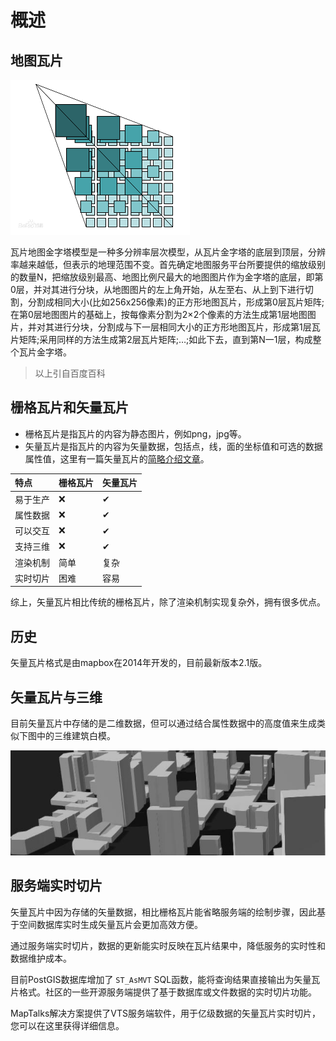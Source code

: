# 概述

## 地图瓦片

![地图瓦片系统](./assets/tiles.png)

瓦片地图金字塔模型是一种多分辨率层次模型，从瓦片金字塔的底层到顶层，分辨率越来越低，但表示的地理范围不变。首先确定地图服务平台所要提供的缩放级别的数量N，把缩放级别最高、地图比例尺最大的地图图片作为金字塔的底层，即第0层，并对其进行分块，从地图图片的左上角开始，从左至右、从上到下进行切割，分割成相同大小(比如256x256像素)的正方形地图瓦片，形成第0层瓦片矩阵;在第0层地图图片的基础上，按每像素分割为2×2个像素的方法生成第1层地图图片，并对其进行分块，分割成与下一层相同大小的正方形地图瓦片，形成第1层瓦片矩阵;采用同样的方法生成第2层瓦片矩阵;…;如此下去，直到第N一1层，构成整个瓦片金字塔。

> 以上引自百度百科

## 栅格瓦片和矢量瓦片

* 栅格瓦片是指瓦片的内容为静态图片，例如png，jpg等。
* 矢量瓦片是指瓦片的内容为矢量数据，包括点，线，面的坐标值和可选的数据属性值，这里有一篇矢量瓦片的[简略介绍文章](../../ide/guide/basic/vt/)。

| 特点  |  栅格瓦片  | 矢量瓦片 |
|:------------ | -----------| --------|
|易于生产       |  ❌        | ✔     |
|属性数据       |  ❌        | ✔     |
|可以交互       |  ❌        | ✔     |
|支持三维       |  ❌        | ✔     |
|渲染机制       |  简单       | 复杂    |
|实时切片       |  困难       | 容易    |

综上，矢量瓦片相比传统的栅格瓦片，除了渲染机制实现复杂外，拥有很多优点。

## 历史

矢量瓦片格式是由mapbox在2014年开发的，目前最新版本2.1版。

## 矢量瓦片与三维

目前矢量瓦片中存储的是二维数据，但可以通过结合属性数据中的高度值来生成类似下图中的三维建筑白模。

![三维白模](./assets/buildings.jpg)

## 服务端实时切片

矢量瓦片中因为存储的矢量数据，相比栅格瓦片能省略服务端的绘制步骤，因此基于空间数据库实时生成矢量瓦片会更加高效方便。

通过服务端实时切片，数据的更新能实时反映在瓦片结果中，降低服务的实时性和数据维护成本。

目前PostGIS数据库增加了 `ST_AsMVT` SQL函数，能将查询结果直接输出为矢量瓦片格式。社区的一些开源服务端提供了基于数据库或文件数据的实时切片功能。

MapTalks解决方案提供了VTS服务端软件，用于亿级数据的矢量瓦片实时切片，您可以在这里获得详细信息。